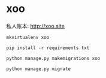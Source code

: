 # xoo

私人账本: http://xoo.site

```shell
mkvirtualenv xoo

pip install -r requirements.txt

python manage.py makemigrations xoo

python manage.py migrate
```
